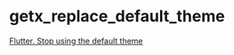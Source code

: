 # getx_replace_default_theme

[Flutter. Stop using the default theme
](https://medium.com/@yurinovicow/flutter-stop-using-the-default-theme-5944ae894b2d)
